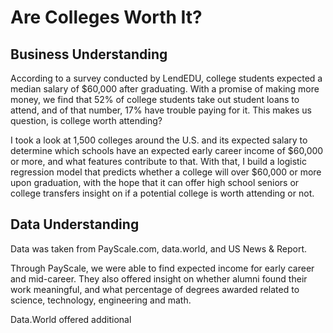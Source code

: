 # Are Colleges Worth It?

## Business Understanding  
According to a survey conducted by LendEDU, college students expected a median salary of $60,000 after graduating. With a promise of making more money, we find that 52% of college students take out student loans to attend, and of that number, 17% have trouble paying for it. This makes us question, is college worth attending? 

I took a look at 1,500 colleges around the U.S. and its expected salary to determine which schools have an expected early career income of $60,000 or more, and what features contribute to that. With that, I build a logistic regression model that predicts whether a college will over $60,000 or more upon graduation, with the hope that it can offer high school seniors or college transfers insight on if a potential college is worth attending or not. 

## Data Understanding 
Data was taken from PayScale.com, data.world, and US News & Report. 

Through PayScale, we were able to find expected income for early career and mid-career. They also offered insight on whether alumni found their work meaningful, and what percentage of degrees awarded related to science, technology, engineering and math. 

Data.World offered additional 
